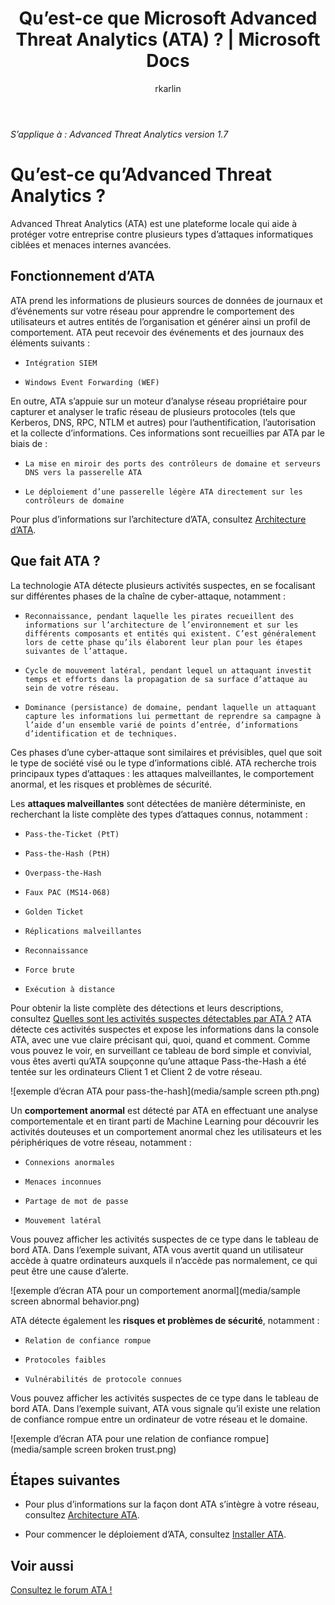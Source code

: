 ﻿---
title: "Qu’est-ce que Microsoft Advanced Threat Analytics (ATA) ? | Microsoft Docs"
description: "Explique ce qu’est Microsoft Advanced Threat Analytics (ATA) et quels types d’activités suspectes il peut détecter"
keywords: 
author: rkarlin
ms.author: rkarlin
manager: mbaldwin
ms.date: 01/23/2017
ms.topic: article
ms.prod: 
ms.service: advanced-threat-analytics
ms.technology: 
ms.assetid: 283e7b4e-996a-4491-b7f6-ff06e73790d2
ms.reviewer: bennyl
ms.suite: ems
ms.openlocfilehash: 5314d56d6dc525feaddb4b7873cf03cde2ab9f53
ms.sourcegitcommit: 49e892a82275efa5146998764e850959f20d3216
translationtype: HT
---
*S’applique à : Advanced Threat Analytics version 1.7*


# <a name="what-is-advanced-threat-analytics"></a>Qu’est-ce qu’Advanced Threat Analytics ?
Advanced Threat Analytics (ATA) est une plateforme locale qui aide à protéger votre entreprise contre plusieurs types d’attaques informatiques ciblées et menaces internes avancées.

## <a name="how-ata-works"></a>Fonctionnement d’ATA
ATA prend les informations de plusieurs sources de données de journaux et d’événements sur votre réseau pour apprendre le comportement des utilisateurs et autres entités de l’organisation et générer ainsi un profil de comportement.
ATA peut recevoir des événements et des journaux des éléments suivants :

-     Intégration SIEM
-     Windows Event Forwarding (WEF)

En outre, ATA s’appuie sur un moteur d’analyse réseau propriétaire pour capturer et analyser le trafic réseau de plusieurs protocoles (tels que Kerberos, DNS, RPC, NTLM et autres) pour l’authentification, l’autorisation et la collecte d’informations. Ces informations sont recueillies par ATA par le biais de :

-     La mise en miroir des ports des contrôleurs de domaine et serveurs DNS vers la passerelle ATA
-     Le déploiement d’une passerelle légère ATA directement sur les contrôleurs de domaine

Pour plus d’informations sur l’architecture d’ATA, consultez [Architecture d’ATA](/advanced-threat-analytics/plan-design/ata-architecture).

## <a name="what-does-ata-do"></a>Que fait ATA ?

La technologie ATA détecte plusieurs activités suspectes, en se focalisant sur différentes phases de la chaîne de cyber-attaque, notamment :

-     Reconnaissance, pendant laquelle les pirates recueillent des informations sur l’architecture de l’environnement et sur les différents composants et entités qui existent. C’est généralement lors de cette phase qu’ils élaborent leur plan pour les étapes suivantes de l’attaque.
-     Cycle de mouvement latéral, pendant lequel un attaquant investit temps et efforts dans la propagation de sa surface d’attaque au sein de votre réseau.
-     Dominance (persistance) de domaine, pendant laquelle un attaquant capture les informations lui permettant de reprendre sa campagne à l’aide d’un ensemble varié de points d’entrée, d’informations d’identification et de techniques. 

Ces phases d’une cyber-attaque sont similaires et prévisibles, quel que soit le type de société visé ou le type d’informations ciblé.
ATA recherche trois principaux types d’attaques : les attaques malveillantes, le comportement anormal, et les risques et problèmes de sécurité.

Les **attaques malveillantes** sont détectées de manière déterministe, en recherchant la liste complète des types d’attaques connus, notamment :

-     Pass-the-Ticket (PtT)
-     Pass-the-Hash (PtH)
-     Overpass-the-Hash
-     Faux PAC (MS14-068)
-     Golden Ticket
-     Réplications malveillantes
-     Reconnaissance
-     Force brute
-     Exécution à distance

Pour obtenir la liste complète des détections et leurs descriptions, consultez [Quelles sont les activités suspectes détectables par ATA ?](ata-threats.md)
ATA détecte ces activités suspectes et expose les informations dans la console ATA, avec une vue claire précisant qui, quoi, quand et comment. Comme vous pouvez le voir, en surveillant ce tableau de bord simple et convivial, vous êtes averti qu’ATA soupçonne qu’une attaque Pass-the-Hash a été tentée sur les ordinateurs Client 1 et Client 2 de votre réseau.

 ![exemple d’écran ATA pour pass-the-hash](media/sample screen pth.png)

Un **comportement anormal** est détecté par ATA en effectuant une analyse comportementale et en tirant parti de Machine Learning pour découvrir les activités douteuses et un comportement anormal chez les utilisateurs et les périphériques de votre réseau, notamment :

-     Connexions anormales
-     Menaces inconnues
-     Partage de mot de passe
-     Mouvement latéral


Vous pouvez afficher les activités suspectes de ce type dans le tableau de bord ATA. Dans l’exemple suivant, ATA vous avertit quand un utilisateur accède à quatre ordinateurs auxquels il n’accède pas normalement, ce qui peut être une cause d’alerte.

 ![exemple d’écran ATA pour un comportement anormal](media/sample screen abnormal behavior.png) 

ATA détecte également les **risques et problèmes de sécurité**, notamment :

-     Relation de confiance rompue
-     Protocoles faibles
-     Vulnérabilités de protocole connues

Vous pouvez afficher les activités suspectes de ce type dans le tableau de bord ATA. Dans l’exemple suivant, ATA vous signale qu’il existe une relation de confiance rompue entre un ordinateur de votre réseau et le domaine.

  ![exemple d’écran ATA pour une relation de confiance rompue](media/sample screen broken trust.png)


## <a name="whats-next"></a>Étapes suivantes

-   Pour plus d’informations sur la façon dont ATA s’intègre à votre réseau, consultez [Architecture ATA](/advanced-threat-analytics/plan-design/ata-architecture).

-   Pour commencer le déploiement d’ATA, consultez [Installer ATA](/advanced-threat-analytics/deploy-use/install-ata-step1).

## <a name="see-also"></a>Voir aussi
[Consultez le forum ATA !](https://social.technet.microsoft.com/Forums/security/home?forum=mata)

